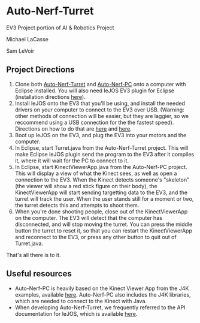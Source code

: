 # Auto-Nerf-Turret
EV3 Project portion of AI &amp; Robotics Project

Michael LaCasse

Sam LeVoir

## Project Directions
1. Clone both [Auto-Nerf-Turret](https://github.com/ust-laca0007/Auto-Nerf-Turret) and [Auto-Nerf-PC](https://github.com/ust-laca0007/Auto-Nerf-PC) onto a computer with Eclipse installed. You will also need leJOS EV3 plugin for Eclipse (installation directions [here](https://sourceforge.net/p/lejos/wiki/Installing%20the%20Eclipse%20plugin/)).
2. Install leJOS onto the EV3 that you'll be using, and install the needed drivers on your computer to connect to the EV3 over USB. (Warning: other methods of connection will be easier, but they are laggier, so we reccommend using a USB connection for the the fastest speed). Directions on how to do that are [here](http://www.aplu.ch/home/ev3_inst.html) and [here](https://sourceforge.net/p/lejos/wiki/Windows%20Installation/).
3. Boot up leJOS on the EV3, and plug the EV3 into your motors and the computer.
4. In Eclipse, start Turret.java from the Auto-Nerf-Turret project. This will make Eclipse leJOS plugin send the program to the EV3 after it compiles it, where it will wait for the PC to connect to it.
5. In Eclipse, start KinectViewerApp.java from the Auto-Nerf-PC project. This will display a view of what the Kinect sees, as well as open a connection to the EV3. When the Kinect detects someone's "skeleton" (the viewer will show a red stick figure on their body), the KinectViewerApp will start sending targetting data to the EV3, and the turret will track the user. When the user stands still for a moment or two, the turret detects this and attempts to shoot them.
6. When you're done shooting people, close out of the KinectViewerApp on the computer. The EV3 will detect that the computer has disconnected, and will stop moving the turret. You can press the middle button the turret to reset it, so that you can restart the KinectViewerApp and reconnect to the EV3, or press any other button to quit out of Turret.java.

That's all there is to it.

## Useful resources
- Auto-Nerf-PC is heavily based on the Kinect Viewer App from the J4K examples, available [here](https://research.dwi.ufl.edu/ufdw/download.php). Auto-Nerf-PC also includes the J4K libraries, which are needed to connect to the Kinect with Java.
- When developing Auto-Nerf-Turret, we frequently referred to the API documentation for leJOS, which is available [here](http://www.lejos.org/ev3/docs/).
